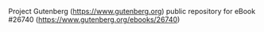 Project Gutenberg (https://www.gutenberg.org) public repository for eBook #26740 (https://www.gutenberg.org/ebooks/26740)
